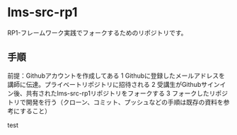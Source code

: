 # lms-src-rp1
RP1-フレームワーク実践でフォークするためのリポジトリです。

## 手順
前提：Githubアカウントを作成してある
1 Githubに登録したメールアドレスを講師に伝達。プライベートリポジトリに招待される
2 受講生がGithubサインイン後、共有されたlms-src-rp1リポジトリをフォークする
3 フォークしたリポジトリで開発を行う（クローン、コミット、プッシュなどの手順は既存の資料を参考にすること）

test